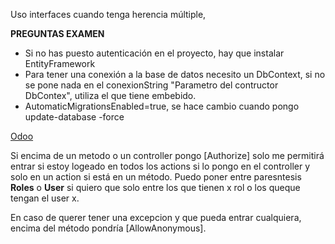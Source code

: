 Uso interfaces cuando tenga herencia múltiple,


**PREGUNTAS EXAMEN**

- Si no has puesto autenticación en el proyecto, hay que instalar EntityFramework
- Para tener una conexión a la base de datos necesito un DbContext, si no se pone nada en el conexionString "Parametro del contructor DbContex", utiliza el que tiene embebido.
- AutomaticMigrationsEnabled=true, se hace cambio cuando pongo update-database -force

[Odoo](https://edu-joserb.odoo.com/web#cids=1&action=menu)


Si encima de un metodo o un controller pongo \[Authorize\] solo me permitirá entrar si estoy logeado en todos los actions si lo pongo en el controller y solo en un action si está en un método.
Puedo poner entre paresntesis **Roles** o **User** si quiero que solo entre los que tienen x rol o los queque tengan el user x.

En caso de querer tener una excepcion y que pueda entrar cualquiera, encima del método pondría \[AllowAnonymous\].

